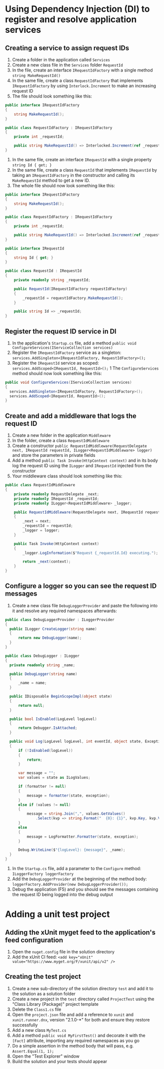 # Using Dependency Injection (DI) to register and resolve application services

## Creating a service to assign request IDs
1. Create a folder in the application called `Services`
1. Create a new class file in the `Services` folder `RequestId`
1. In the file, create an interface `IRequestIdFactory` with a single method `string MakeRequestId()`
1. In the same file, create a class `RequestIdFactory` that implements `IRequestIdFactory` by using `Interlock.Increment` to make an increasing request ID
1. The file should look something like this:

  ``` C#
  public interface IRequestIdFactory
  {
      string MakeRequestId();
  }

  public class RequestIdFactory : IRequestIdFactory
  {
      private int _requestId;

      public string MakeRequestId() => Interlocked.Increment(ref _requestId).ToString();
  }
  ```

1. In the same file, create an interface `IRequestId` with a single property `string Id { get; }`
1. In the same file, create a class `RequestId` that implements `IRequestId` by taking an `IRequestIdFactory` in the constructor and calling its `MakeRequestId` method to get a new ID.
1. The whole file should now look something like this:

  ``` C#
  public interface IRequestIdFactory
  {
      string MakeRequestId();
  }
  
  public class RequestIdFactory : IRequestIdFactory
  {
      private int _requestId;
  
      public string MakeRequestId() => Interlocked.Increment(ref _requestId).ToString();
  }
  
  public interface IRequestId
  {
      string Id { get; }
  }
  
  public class RequestId : IRequestId
  {
      private readonly string _requestId;
  
      public RequestId(IRequestIdFactory requestIdFactory)
      {
          _requestId = requestIdFactory.MakeRequestId();
      }
  
      public string Id => _requestId;
  }
  ```

## Register the request ID service in DI
1. In the application's `Startup.cs` file, add a method `public void ConfigureServices(IServiceCollection services)`
1. Register the `IRequestIdFactory` service as a singleton: `services.AddSingleton<IRequestIdFactory, RequestIdFactory>();`
1. Register the `IRequestId` service as scoped: `services.AddScoped<IRequestId, RequestId>();`
1 The `ConfigureServices` method should now look something like this:
  ``` C#
public void ConfigureServices(IServiceCollection services)
{
    services.AddSingleton<IRequestIdFactory, RequestIdFactory>();
    services.AddScoped<IRequestId, RequestId>();
}
  ```

## Create and add a middleware that logs the request ID
1. Create a new folder in the application `Middleware`
1. In the folder, create a class `RequestIdMiddleware`
1. Create a constructor `public RequestIdMiddleware(RequestDelegate next, IRequestId requestId, ILogger<RequestIdMiddleware> logger)` and store the parameters in private fields
1. Add a method `public Task Invoke(HttpContext context)` and in its body log the request ID using the `ILogger` and `IRequestId` injected from the constructor
1. Your middleware class should look something like this:
  ``` C#
  public class RequestIdMiddleware
  {
      private readonly RequestDelegate _next;
      private readonly IRequestId _requestId;
      private readonly ILogger<RequestIdMiddleware> _logger;
  
      public RequestIdMiddleware(RequestDelegate next, IRequestId requestId, ILogger<RequestIdMiddleware> logger)
      {
          _next = next;
          _requestId = requestId;
          _logger = logger;
      }
  
      public Task Invoke(HttpContext context)
      {
          _logger.LogInformation($"Request {_requestId.Id} executing.");
  
          return _next(context);
      }
  }
  ```

## Configure a logger so you can see the request ID messages
1. Create a new class file `DebugLoggerProvider` and paste the following into it and resolve any required namespaces afterwards:
  ``` C#
public class DebugLoggerProvider : ILoggerProvider
{
    public ILogger CreateLogger(string name)
    {
        return new DebugLogger(name);
    }
}

public class DebugLogger : ILogger
{
    private readonly string _name;

    public DebugLogger(string name)
    {
        _name = name;
    }

    public IDisposable BeginScopeImpl(object state)
    {
        return null;
    }

    public bool IsEnabled(LogLevel logLevel)
    {
        return Debugger.IsAttached;
    }

    public void Log(LogLevel logLevel, int eventId, object state, Exception exception, Func<object, Exception, string> formatter)
    {
        if (!IsEnabled(logLevel))
        {
            return;
        }

        var message = "";
        var values = state as ILogValues;

        if (formatter != null)
        {
            message = formatter(state, exception);
        }
        else if (values != null)
        {
            message = string.Join(",", values.GetValues()
                .Select(kvp => string.Format("  {0}: {1}", kvp.Key, kvp.Value)));
        }
        else
        {
            message = LogFormatter.Formatter(state, exception);
        }

        Debug.WriteLine($"{logLevel}: {message}", _name);
    }
}
  ```
1. In the `Startup.cs` file, add a parameter to the `Configure` method: `ILoggerFactory loggerFactory`
1. Add the `DebugLoggerProvider` at the beginning of the method body: `loggerFactory.AddProvider(new DebugLoggerProvider());`
1. Debug the application (F5) and you should see the messages containing the request ID being logged into the debug output

# Adding a unit test project

## Adding the xUnit myget feed to the application's feed configuration
1. Open the `nuget.config` file in the solution directory
1. Add the xUnit CI feed: `<add key="xUnit" value="https://www.myget.org/F/xunit/api/v2" />`

## Creating the test project
1. Create a new sub-directory of the solution directory `test` and add it to the solution as a solution folder
1. Create a new project in the `test` directory called `ProjectTest` using the "Class Library (Package)" project template
1. Delete the `Class1.cs` file
1. Open the `project.json` file and add a reference to `xunit` and `xunit.runner.dnx`, version "2.1.0-*" for both and ensure they restore successfully
1. Add a new class `MyTest.cs`
1. Add a method `public void MyFirstTest()` and decorate it with the `[Fact]` attribute, importing any required namespaces as you go
1. Do a simple assertion in the method body that will pass, e.g. `Assert.Equal(1, 1);`
1. Open the "Test Explorer" window
1. Build the solution and your tests should appear
